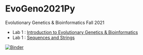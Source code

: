 # EvoGeno2021Py
Evolutionary Genetics & Bioinformatics Fall 2021

* Lab 1 : [Introduction to Evolutionary Genetics & Bioinformatics](EvoGeno_Lab_Intro.ipynb)
* Lab 1 : [Sequences and Strings](EvoGeno_Lab1.ipynb)

[![Binder](https://mybinder.org/badge_logo.svg)](https://mybinder.org/v2/gh/jeffreyblanchard/EvoGeno2021Py.git/HEAD)

